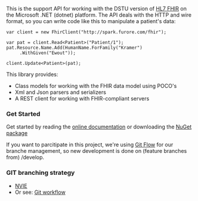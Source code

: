 This is the support API for working with the DSTU version of [HL7 FHIR][1] on the Microsoft .NET (dotnet) platform. The API deals with the HTTP and wire format, so you can write code like this to manipulate a patient's data: 

	var client = new FhirClient("http://spark.furore.com/fhir");

	var pat = client.Read<Patient>("Patient/1");
	pat.Resource.Name.Add(HumanName.ForFamily("Kramer")
    	 .WithGiven("Ewout"));

	client.Update<Patient>(pat);

This library provides:
* Class models for working with the FHIR data model using POCO's
* Xml and Json parsers and serializers
* A REST client for working with FHIR-compliant servers

### Get Started ###
Get started by reading the [online documentation][3] or downloading the [NuGet package][2] 

If you want to parcitipate in this project, we're using [Git Flow][4] for our branche management, so new development is done on (feature branches from) /develop.

[1]: http://www.hl7.org/fhir
[2]: http://www.nuget.org/packages/Hl7.Fhir
[3]: http://ewoutkramer.github.io/fhir-net-api
[4]: http://nvie.com/posts/a-successful-git-branching-model/

### GIT branching strategy 
- [NVIE](http://nvie.com/posts/a-successful-git-branching-model/)
- Or see: [Git workflow](https://www.atlassian.com/git/workflows#!workflow-gitflow)

